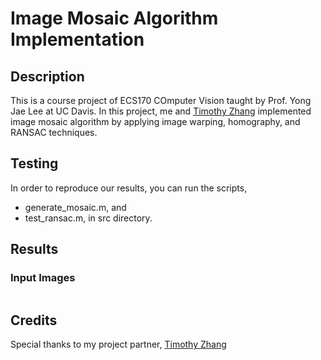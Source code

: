 # Image Mosaic Algorithm Implementation

## Description

This is a course project of ECS170 COmputer Vision taught by Prof. Yong Jae Lee at UC Davis. In this project, me and [Timothy Zhang](https://github.com/3tz) implemented image mosaic algorithm by applying image warping, homography, and RANSAC techniques.

## Testing

In order to reproduce our results, you can run the scripts,
- generate_mosaic.m, and
- test_ransac.m,
in src directory.

## Results

### Input Images

![]()

## Credits

Special thanks to my project partner, [Timothy Zhang](https://github.com/3tz)